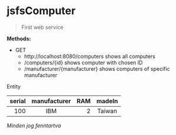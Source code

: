 # jsfsComputer

>First web service

**Methods:**
- GET
    - http://localhost:8080/computers shows all computers
    - /computers/{id} shows computer with chosen ID
    - /manufacturer/{manufacturer} shows computers of specific manufacturer

Entity

| serial | manufacturer | RAM | madeIn |
| ---: | :---: | ---: | :---: |
| 100 | IBM | 2 | Taiwan |


*Minden jog fenntartva*